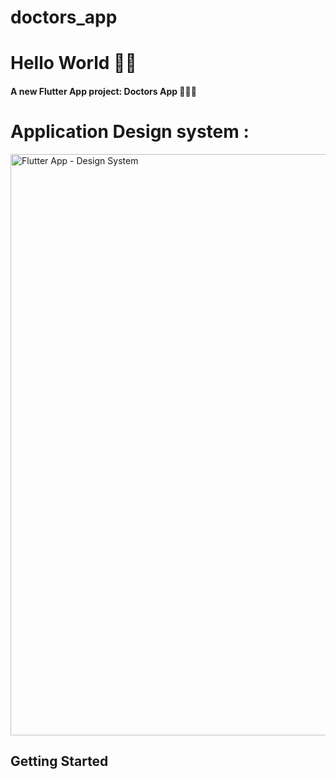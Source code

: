 # doctors_app

<h1>Hello World 👋🏻 </h1>

 <h4> A new Flutter App project:  Doctors App 👨🏻‍⚕️ </h4>

 <h1>Application Design system :</h1>
<img width="930" alt="Flutter App - Design System" src="https://github.com/user-attachments/assets/1cc3ea87-da09-462a-97ba-90b80cdde398">


## Getting Started

